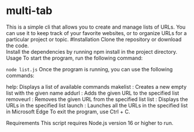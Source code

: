 # multi-tab
This is a simple cli that allows you to create and manage lists of URLs. You can use it to keep track of your favorite websites, or to organize URLs for a particular project or topic.
#Installation
Clone the repository or download the code.<br>
Install the dependencies by running npm install in the project directory.
Usage
To start the program, run the following command:

`node list.js`
Once the program is running, you can use the following commands:

help: Displays a list of available commands
makelist <name>: Creates a new empty list with the given name
addurl <list> <url>: Adds the given URL to the specified list
removeurl <list> <url>: Removes the given URL from the specified list
list <list>: Displays the URLs in the specified list
launch <list>: Launches all the URLs in the specified list in Microsoft Edge
To exit the program, use Ctrl + C.

Requirements
This script requires Node.js version 16 or higher to run.
